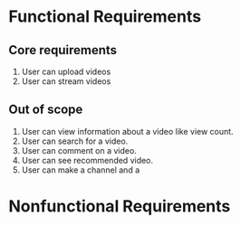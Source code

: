 # Functional Requirements
## Core requirements
1. User can upload videos 
2. User can stream videos
## Out of scope
1. User can view information about a video like view count.
2. User can search for a video.
3. User can comment on a video.
4. User can see recommended video.
5. User can make a channel and a
# Nonfunctional Requirements

